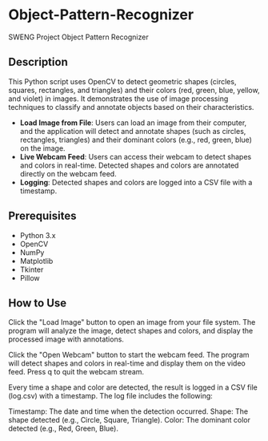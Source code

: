 # Object-Pattern-Recognizer
SWENG Project Object Pattern Recognizer
## Description
This Python script uses OpenCV to detect geometric shapes (circles, squares, rectangles, and triangles) and their colors (red, green, blue, yellow, and violet) in images. It demonstrates the use of image processing techniques to classify and annotate objects based on their characteristics.

- **Load Image from File**: Users can load an image from their computer, and the application will detect and annotate shapes (such as circles, rectangles, triangles) and their dominant colors (e.g., red, green, blue) on the image.
- **Live Webcam Feed**: Users can access their webcam to detect shapes and colors in real-time. Detected shapes and colors are annotated directly on the webcam feed.
- **Logging**: Detected shapes and colors are logged into a CSV file with a timestamp.

## Prerequisites
- Python 3.x
- OpenCV
- NumPy
- Matplotlib
- Tkinter
- Pillow

## How to Use

Click the "Load Image" button to open an image from your file system.
The program will analyze the image, detect shapes and colors, and display the processed image with annotations.

Click the "Open Webcam" button to start the webcam feed.
The program will detect shapes and colors in real-time and display them on the video feed.
Press q to quit the webcam stream.

Every time a shape and color are detected, the result is logged in a CSV file (log.csv) with a timestamp. The log file includes the following:

Timestamp: The date and time when the detection occurred.
Shape: The shape detected (e.g., Circle, Square, Triangle).
Color: The dominant color detected (e.g., Red, Green, Blue).